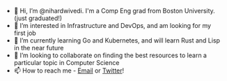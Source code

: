 - 👋 Hi, I’m @nihardwivedi. I'm a Comp Eng grad from Boston University. (just graduated!)
- 👀 I’m interested in Infrastructure and DevOps, and am looking for my first job
- 🌱 I’m currently learning Go and Kubernetes, and will learn Rust and Lisp in the near future
- 💞️ I’m looking to collaborate on finding the best resources to learn a particular topic in Computer Science
- 📫 How to reach me - [Email](ndwivedi@bu.edu) or [Twitter](https://twitter.com/2steps2doors)!
